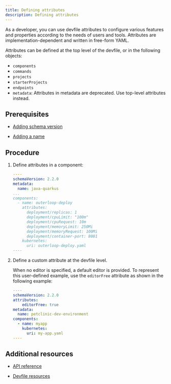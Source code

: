 ```yaml
---
title: Defining attributes
description: Defining attributes
---
```


As a developer, you can use devfile attributes to configure various features and properties according to the needs of users and tools. Attributes are implementation-dependent and written in free-form YAML.

Attributes can be defined at the top level of the devfile, or in the following objects:

* `components`
* `commands`
* `projects`
* `starterProjects`
* `endpoints`
* `metadata`: Attributes in metadata are deprecated. Use top-level attributes instead.

## Prerequisites

- [Adding schema version](./versions)

- [Adding a name](./metadata)

## Procedure

1. Define attributes in a component:

    ```yaml {% title="Java Quarkus example" %}
    ----
    schemaVersion: 2.2.0
    metadata:
      name: java-quarkus
    ...
    components:
      - name: outerloop-deploy
        attributes:
          deployment/replicas: 1
          deployment/cpuLimit: "100m"
          deployment/cpuRequest: 10m
          deployment/memoryLimit: 250Mi
          deployment/memoryRequest: 100Mi
          deployment/container-port: 8081
        kubernetes:
          uri: outerloop-deploy.yaml
    ----
    ```

2. Define a custom attribute at the devfile level.

    When no editor is specified, a default editor is provided. To represent this user-defined example, use the `editorFree` attribute as shown in the following example:

    ```yaml {% title="A devfile without an editor" %}
    ----
    schemaVersion: 2.2.0
    attributes:
        editorFree: true
    metadata:
      name: petclinic-dev-environment
    components:
      - name: myapp
        kubernetes:
          uri: my-app.yaml
    ----


## Additional resources

- [API reference](./devfile-schema)

- [Devfile resources](./resources)
